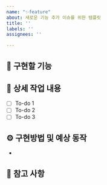 ```yaml
---
name: "✨feature"
about: 새로운 기능 추가 이슈를 위한 템플릿
title: ''
labels: ''
assignees: ''

---
```


## 🤷 구현할 기능

## 🔨 상세 작업 내용

- [ ] To-do 1
- [ ] To-do 2
- [ ] To-do 3

## ⚙️ 구현방법 및 예상 동작

- 

## 📄 참고 사항
